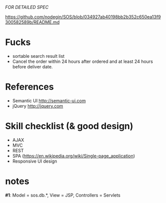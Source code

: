 *FOR DETAILED SPEC*

https://github.com/nodegin/SOS/blob/034927ab40198bb2b352c650ea13f9300582589b/README.md

# Fucks

- sortable search result list
- Cancel the order within 24 hours after ordered and at least 24 hours before deliver date.


# References

- Semantic UI  http://semantic-ui.com
- jQuery  http://jquery.com

# Skill checklist (& good design)

- AJAX
- MVC
- REST
- SPA (https://en.wikipedia.org/wiki/Single-page_application)
- Responsive UI design

# notes

**#1**: Model = sos.db.*, View = JSP, Controllers = Servlets
